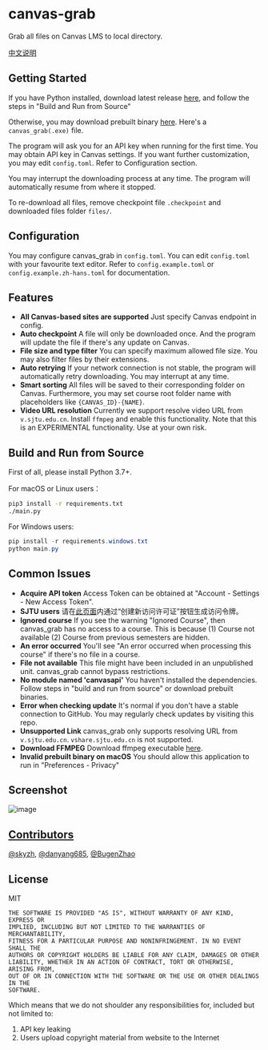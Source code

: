 # canvas-grab

Grab all files on Canvas LMS to local directory.

[中文说明](https://github.com/skyzh/canvas_grab/blob/master/README_zh-hans.md)

## Getting Started

If you have Python installed, download latest release
[here](https://github.com/skyzh/canvas_grab/archive/master.zip),
and follow the steps in "Build and Run from Source"

Otherwise, you may download prebuilt binary [here](https://github.com/skyzh/canvas_grab/releases). Here's a `canvas_grab(.exe)` file.

The program will ask you for an API key when running for the 
first time. You may obtain API key in Canvas settings. If you
want further customization, you may edit `config.toml`. Refer to
Configuration section.

You may interrupt the downloading process at any time. The program will automatically resume from where it stopped.

To re-download all files, remove checkpoint file `.checkpoint` and downloaded files folder `files/`.

## Configuration

You may configure canvas_grab in `config.toml`.
You can edit `config.toml` with your favourite text editor.
Refer to `config.example.toml` or `config.example.zh-hans.toml`
for documentation.

## Features

- **All Canvas-based sites are supported** Just specify Canvas endpoint in config.
- **Auto checkpoint** A file will only be downloaded once. And the program will update the file if there's any update on Canvas.
- **File size and type filter** You can specify maximum allowed file size. You may also filter files by their extensions.
- **Auto retrying** If your network connection is not stable, the program will automatically retry downloading. You may interrupt at any time.
- **Smart sorting** All files will be saved to their corresponding folder on Canvas. Furthermore, you may set course root folder name with placeholders like `{CANVAS_ID}-{NAME}`.
- **Video URL resolution** Currently we support resolve video URL from `v.sjtu.edu.cn`. Install `ffmpeg` and enable this functionality. Note that this is an EXPERIMENTAL functionality. Use at your own risk.

## Build and Run from Source

First of all, please install Python 3.7+.

For macOS or Linux users：

```bash
pip3 install -r requirements.txt
./main.py
```

For Windows users:
```powershell
pip install -r requirements.windows.txt
python main.py
```

## Common Issues

* **Acquire API token** Access Token can be obtained at "Account - Settings - New Access Token".
* **SJTU users** 请在[此页面](https://oc.sjtu.edu.cn/profile/settings#access_tokens_holder)内通过“创建新访问许可证”按钮生成访问令牌。
* **Ignored course** If you see the warning "Ignored Course", then canvas_grab has no access to a course. This is because (1) Course not available (2) Course from previous semesters are hidden.
* **An error occurred** You'll see "An error occurred when processing this course" if there's no file in a course.
* **File not available** This file might have been included in an unpublished unit. canvas_grab cannot bypass restrictions.
* **No module named 'canvasapi'** You haven't installed the dependencies. Follow steps in "build and run from source" or download prebuilt binaries.
* **Error when checking update** It's normal if you don't have a stable connection to GitHub. You may regularly check updates by visiting this repo.
* **Unsupported Link** canvas_grab only supports resolving URL from `v.sjtu.edu.cn`. `vshare.sjtu.edu.cn` is not supported.
* **Download FFMPEG** Download ffmpeg executable [here](https://www.ffmpeg.org/download.html).
* **Invalid prebuilt binary on macOS** You should allow this application to run in "Preferences - Privacy"

## Screenshot

![image](https://user-images.githubusercontent.com/4198311/76405828-b71b1780-63c3-11ea-9c9e-59d0fcaf1de1.png)

## [Contributors](https://github.com/skyzh/canvas_grab/graphs/contributors)

[@skyzh](https://github.com/skyzh), 
[@danyang685](https://github.com/danyang685),
[@BugenZhao](https://github.com/BugenZhao)

## License

MIT

```
THE SOFTWARE IS PROVIDED "AS IS", WITHOUT WARRANTY OF ANY KIND, EXPRESS OR
IMPLIED, INCLUDING BUT NOT LIMITED TO THE WARRANTIES OF MERCHANTABILITY,
FITNESS FOR A PARTICULAR PURPOSE AND NONINFRINGEMENT. IN NO EVENT SHALL THE
AUTHORS OR COPYRIGHT HOLDERS BE LIABLE FOR ANY CLAIM, DAMAGES OR OTHER
LIABILITY, WHETHER IN AN ACTION OF CONTRACT, TORT OR OTHERWISE, ARISING FROM,
OUT OF OR IN CONNECTION WITH THE SOFTWARE OR THE USE OR OTHER DEALINGS IN THE
SOFTWARE.
```

Which means that we do not shoulder any responsibilities for, included but not limited to:

1. API key leaking
2. Users upload copyright material from website to the Internet
